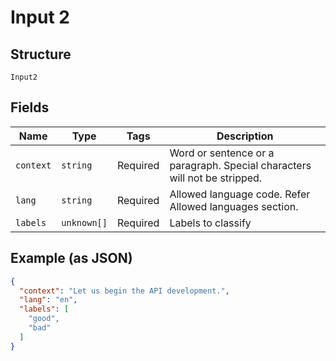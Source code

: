 
# Input 2

## Structure

`Input2`

## Fields

| Name | Type | Tags | Description |
|  --- | --- | --- | --- |
| `context` | `string` | Required | Word or sentence or a paragraph. Special characters will not be stripped. |
| `lang` | `string` | Required | Allowed language code. Refer Allowed languages section. |
| `labels` | `unknown[]` | Required | Labels to classify |

## Example (as JSON)

```json
{
  "context": "Let us begin the API development.",
  "lang": "en",
  "labels": [
    "good",
    "bad"
  ]
}
```

